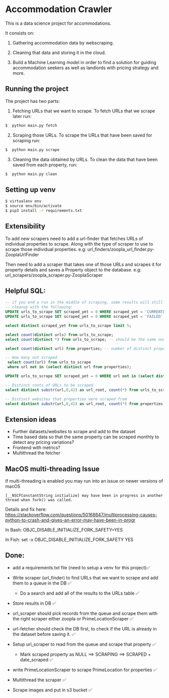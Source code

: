 # Accommodation Crawler

This is a data science project for accommodations.

It consists on:
1. Gathering accommodation data by webscraping.

2. Cleaning that data and storing it in the cloud.

3. Build a Machine Learning model in order to find a solution for guiding
accommodation seekers as well as landlords with pricing strategy and more.


## Running the project

The project has two parts:

1. Fetching URLs that we want to scrape.
To fetch URLs that we scrape later run:
```bash
$  python main.py fetch
```

2. Scraping those URLs.
To scrape the URLs that have been saved for scraping run:
```bash
$  python main.py scrape
```

3. Cleaning the data obtained by URLs.
To clean the data that have been saved from each property, run:
```bash
$  python main.py clean
```

## Setting up venv
```bash
$ virtualenv env
$ source env/bin/activate
$ pip3 install -r requirements.txt
```

## Extensibility
To add new scrapers need to add a url-finder that fetches URLs of individual properties to scrape. Along with the type of scraper to use to scrape those individual properties. e.g: url_finders/zoopla_url_finder.py-ZooplaUrlFinder   

Then need to add a scraper that takes one of those URLs and scrapes it for property details and saves a Property object to the database. e.g: url_scrapers/zoopla_scraper.py-ZooplaScraper


## Helpful SQL:

```SQL
-- if you end a run in the middle of scraping, some results will still be marked as 'CURRENTLY_SCRAPING'
-- cleanup with the following:
UPDATE urls_to_scrape SET scraped_yet = 0 WHERE scraped_yet = 'CURRENTLY_SCRAPING';
UPDATE urls_to_scrape SET scraped_yet = 0 WHERE scraped_yet = 'FAILED';

select distinct scraped_yet from urls_to_scrape limit 5;

select count(distinct urls) from urls_to_scrape;
select count(distinct *) from urls_to_scrape; -- should be the same number as the line above

select count(distinct url) from properties; -- number of distinct properties scraped (some may have accidentally been scraped twice)

-- How many not scraped
 select count(url) from urls_to_scrape
 where url not in (select distinct url from properties);

UPDATE urls_to_scrape SET scraped_yet = 0 WHERE url not in (select distinct url from properties);

-- Distinct roots of URLs to be scraped
select distinct substr(url,0,42) as url_root, count(*) from urls_to_scrape group by url_root limit 25;

-- Distinct websites that properties were scraped from
select distinct substr(url,0,42) as url_root, count(*) from properties group by url_root limit 25;
```

## Extension ideas
- Further datasets/websites to scrape and add to the dataset
- Time based data so that the same property can be scraped monthly to detect any pricing variations?
- Frontend with metrics?
- Multithread the fetcher 


## MacOS multi-threading Issue
If multi-threading is enabled you may run into an issue on newer versions of macOS
```
[__NSCFConstantString initialize] may have been in progress in another thread when fork() was called.
```
Details and fix here: 
https://stackoverflow.com/questions/50168647/multiprocessing-causes-python-to-crash-and-gives-an-error-may-have-been-in-progr

In Bash:
OBJC_DISABLE_INITIALIZE_FORK_SAFETY=YES

In Fish:
set -x OBJC_DISABLE_INITIALIZE_FORK_SAFETY YES


## Done:
- add a requirements.txt file (need to setup a venv for this project)✅

- Write scraper (url_finder) to find URLs that we want to scrape and add them to a queue in the DB ✅
    - Do a search and add all of the results to the URLs table ✅

- Store results in DB ✅

- url_scraper should pick records from the queue and scrape them with the right scraper either zoopla or PrimeLocationScraper ✅

- url-fetcher should check the DB first, to check if the URL is already in the dataset before saving it. ✅

- Setup url_scraper to read from the queue and scrape that property ✅
    - Mark scraped property as NULL ==> SCRAPING ==> SCRAPED + date_scraped ✅

- write PrimeLocationScraper to scrape PrimeLocation for properties ✅

- Multithread the scraper ✅

- Scrape images and put in s3 bucket ✅